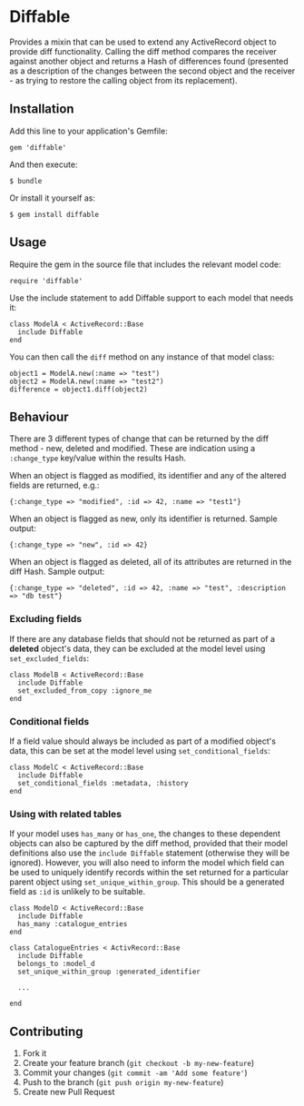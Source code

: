 # Diffable

Provides a mixin that can be used to extend any ActiveRecord object to provide diff 
functionality. Calling the diff method compares the receiver against another 
object and returns a Hash of differences found (presented as a description of 
the changes between the second object and the receiver - as trying to restore
the calling object from its replacement).

## Installation

Add this line to your application's Gemfile:

    gem 'diffable'

And then execute:

    $ bundle

Or install it yourself as:

    $ gem install diffable

## Usage

Require the gem in the source file that includes the relevant model code:

    require 'diffable'
    
Use the include statement to add Diffable support to each model that needs it:

    class ModelA < ActiveRecord::Base
      include Diffable
    end
    
You can then call the `diff` method on any instance of that model class:

    object1 = ModelA.new(:name => "test")
    object2 = ModelA.new(:name => "test2")
    difference = object1.diff(object2)

## Behaviour

There are 3 different types of change that can be returned by the diff method - new, deleted and modified. These are indication using a `:change_type` key/value within the results Hash.

When an object is flagged as modified, its identifier and any of the altered fields are returned, e.g.:

    {:change_type => "modified", :id => 42, :name => "test1"}

When an object is flagged as new, only its identifier is returned. Sample output:

    {:change_type => "new", :id => 42}

When an object is flagged as deleted, all of its attributes are returned in the diff Hash. Sample output:

    {:change_type => "deleted", :id => 42, :name => "test", :description => "db test"}

### Excluding fields

If there are any database fields that should not be returned as part of a **deleted** object's data, they can be excluded at the model level using `set_excluded_fields`:

    class ModelB < ActiveRecord::Base
      include Diffable
      set_excluded_from_copy :ignore_me
    end

### Conditional fields

If a field value should always be included as part of a modified object's data, this can be set at the model level using `set_conditional_fields`:

    class ModelC < ActiveRecord::Base
      include Diffable
      set_conditional_fields :metadata, :history
    end

### Using with related tables

If your model uses `has_many` or `has_one`, the changes to these dependent objects can also be captured by the diff method, provided that their model definitions also use the `include Diffable` statement (otherwise they will be ignored). However, you will also need to inform the model which field can be used to uniquely identify records within the set returned for a particular parent object using `set_unique_within_group`. This should be a generated field as `:id` is unlikely to be suitable.

    class ModelD < ActiveRecord::Base
      include Diffable
      has_many :catalogue_entries
    end
    
    class CatalogueEntries < ActivRecord::Base
      include Diffable
      belongs_to :model_d
      set_unique_within_group :generated_identifier
      
      ...
      
    end

## Contributing

1. Fork it
2. Create your feature branch (`git checkout -b my-new-feature`)
3. Commit your changes (`git commit -am 'Add some feature'`)
4. Push to the branch (`git push origin my-new-feature`)
5. Create new Pull Request
